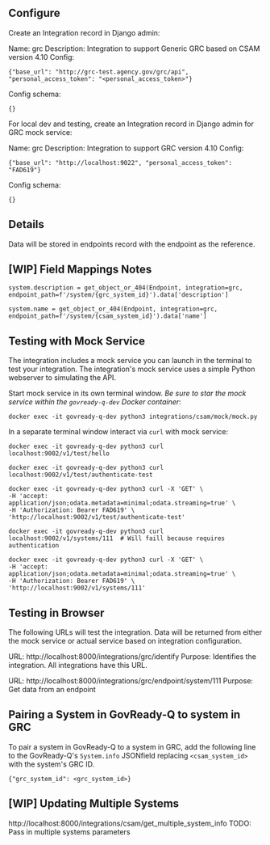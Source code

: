 ## Configure

Create an Integration record in Django admin:

Name: grc
Description: Integration to support Generic GRC based on CSAM version 4.10
Config:

    {"base_url": "http://grc-test.agency.gov/grc/api", "personal_access_token": "<personal_access_token>"}

Config schema:

    {}

For local dev and testing, create an Integration record in Django admin for GRC mock service:

Name: grc
Description: Integration to support GRC version 4.10
Config:

    {"base_url": "http://localhost:9022", "personal_access_token": "FAD619"}

Config schema:

    {}

## Details

Data will be stored in endpoints record with the endpoint as the reference.

## [WIP] Field Mappings Notes

    system.description = get_object_or_404(Endpoint, integration=grc, endpoint_path=f'/system/{grc_system_id}').data['description']

    system.name = get_object_or_404(Endpoint, integration=grc, endpoint_path=f'/system/{csam_system_id}').data['name']

## Testing with Mock Service

The integration includes a mock service you can launch in the terminal to test your integration. The integration's mock service uses a simple Python webserver to simulating the API.

Start mock service in its own terminal window. *Be sure to star the mock service within the `govready-q-dev` Docker container*:

    docker exec -it govready-q-dev python3 integrations/csam/mock/mock.py

In a separate terminal window interact via `curl` with mock service:

    docker exec -it govready-q-dev python3 curl localhost:9002/v1/test/hello

    docker exec -it govready-q-dev python3 curl localhost:9002/v1/test/authenticate-test

    docker exec -it govready-q-dev python3 curl -X 'GET' \
    -H 'accept: application/json;odata.metadata=minimal;odata.streaming=true' \
    -H 'Authorization: Bearer FAD619' \
    'http://localhost:9002/v1/test/authenticate-test'

    docker exec -it govready-q-dev python3 curl localhost:9002/v1/systems/111  # Will faill because requires authentication

    docker exec -it govready-q-dev python3 curl -X 'GET' \
    -H 'accept: application/json;odata.metadata=minimal;odata.streaming=true' \
    -H 'Authorization: Bearer FAD619' \
    'http://localhost:9002/v1/systems/111'

## Testing in Browser

The following URLs will test the integration. Data will be returned from either the mock service or actual service based on integration configuration.

URL: http://localhost:8000/integrations/grc/identify 
Purpose: Identifies the integration. All integrations have this URL.

URL: http://localhost:8000/integrations/grc/endpoint/system/111
Purpose: Get data from an endpoint

## Pairing a System in GovReady-Q to system in GRC

To pair a system in GovReady-Q to a system in GRC, add the following line to the GovReady-Q's `System.info` JSONfield replacing `<csam_system_id>` with the system's GRC ID.

    {"grc_system_id": <grc_system_id>}

## [WIP] Updating Multiple Systems

http://localhost:8000/integrations/csam/get_multiple_system_info
TODO: Pass in multiple systems parameters

